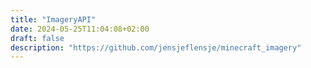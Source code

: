 ```yaml
---
title: "ImageryAPI"
date: 2024-05-25T11:04:08+02:00
draft: false
description: "https://github.com/jensjeflensje/minecraft_imagery"
---
```

